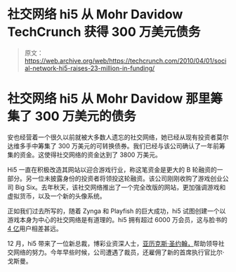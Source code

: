 # 社交网络 hi5 从 Mohr Davidow TechCrunch 获得 300 万美元债务

> 原文：<https://web.archive.org/web/https://techcrunch.com/2010/04/01/social-network-hi5-raises-23-million-in-funding/>

# 社交网络 hi5 从 Mohr Davidow 那里筹集了 300 万美元的债务

安也经营着一个很久以前就被大多数人遗忘的社交网络，她已经从现有投资者莫尔达维多手中筹集了 300 万美元的可转换债券。我们已经与该公司确认了一年前筹集的资金。这使得社交网络的资金达到了 3800 万美元。

Hi5 一直在积极改造其网站以迎合游戏行业，称这笔资金是更大的 B 轮融资的一部分。另一位未披露身份的投资者将领投这轮融资。该公司刚刚收购了游戏创业公司 Big Six。去年秋天，该社交网络推出了一个完全改版的网站，更加强调游戏和虚拟货币，以及一个新的头像系统。

正如我们过去所写的，随着 Zynga 和 Playfish 的巨大成功，hi5 试图创建一个以游戏本身为中心的社交网络是有道理的。hi5 拥有超过 6000 万会员，这与脸书的 [4 亿](https://web.archive.org/web/20221208144046/https://beta.techcrunch.com/2010/02/04/as-it-celebrates-its-sixth-birthday-facebook-surges-to-400-million-users/)用户相差甚远。

12 月，hi5 带来了一位新总裁，博彩业资深人士，[亚历克斯·圣约翰，](https://web.archive.org/web/20221208144046/http://venturebeat.com/2009/11/30/hi5-recruits-a-beastly-gaming-veteran-as-its-president/)帮助领导社交网络的努力。今年早些时候，公司遭遇了裁员，还雇佣了新的首席执行官比尔·戈斯曼。